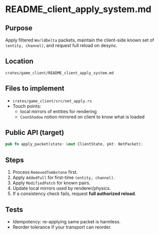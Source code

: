 # README_client_apply_system.md

## Purpose
Apply filtered `WorldDelta` packets, maintain the client-side known set of `(entity, channel)`, and request full reload on desync.

## Location
`crates/game_client/README_client_apply_system.md`

## Files to implement
- `crates/game_client/src/net_apply.rs`
- Touch points:
  - local mirrors of entities for rendering
  - `ConnShadow` notion mirrored on client to know what is loaded

## Public API (target)
```rust
pub fn apply_packet(state: &mut ClientState, pkt: NetPacket);
```

## Steps
1. Process `RemovedTombstone` first.
2. Apply `AddedFull` for first-time `(entity, channel)`.
3. Apply `ModifiedPatch` for known pairs.
4. Update local mirrors used by renderer/physics.
5. If a consistency check fails, request **full authorized reload**.

## Tests
- Idempotency: re-applying same packet is harmless.
- Reorder tolerance if your transport can reorder.